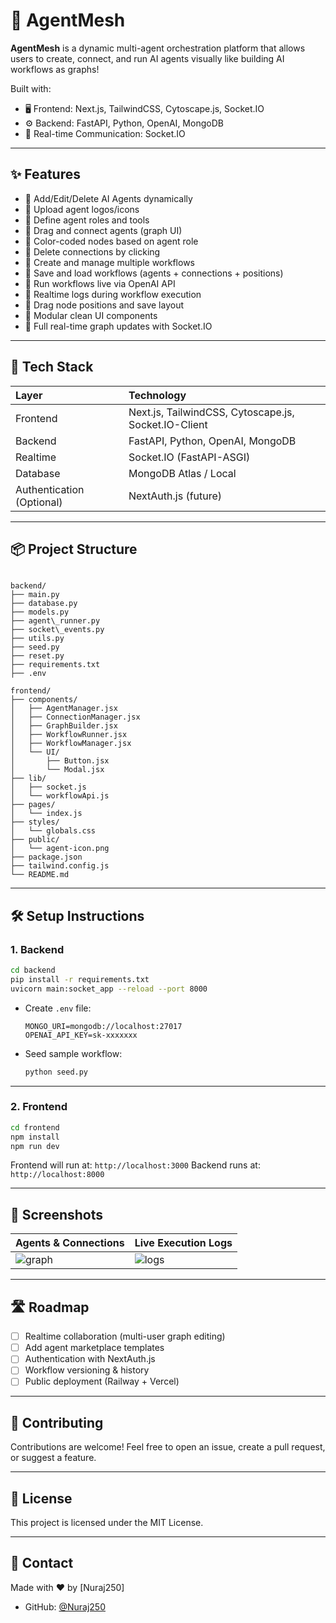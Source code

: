# 🧠 AgentMesh

**AgentMesh** is a dynamic multi-agent orchestration platform that allows users to create, connect, and run AI agents visually like building AI workflows as graphs!

Built with:
- 🖥️ Frontend: Next.js, TailwindCSS, Cytoscape.js, Socket.IO
- ⚙️ Backend: FastAPI, Python, OpenAI, MongoDB
- 🔌 Real-time Communication: Socket.IO

---

## ✨ Features

- 🔹 Add/Edit/Delete AI Agents dynamically
- 🔹 Upload agent logos/icons
- 🔹 Define agent roles and tools
- 🔹 Drag and connect agents (graph UI)
- 🔹 Color-coded nodes based on agent role
- 🔹 Delete connections by clicking
- 🔹 Create and manage multiple workflows
- 🔹 Save and load workflows (agents + connections + positions)
- 🔹 Run workflows live via OpenAI API
- 🔹 Realtime logs during workflow execution
- 🔹 Drag node positions and save layout
- 🔹 Modular clean UI components
- 🔹 Full real-time graph updates with Socket.IO

---

## 🚀 Tech Stack

| Layer      | Technology |
|:-----------|:------------|
| Frontend   | Next.js, TailwindCSS, Cytoscape.js, Socket.IO-Client |
| Backend    | FastAPI, Python, OpenAI, MongoDB |
| Realtime   | Socket.IO (FastAPI-ASGI) |
| Database   | MongoDB Atlas / Local |
| Authentication (Optional) | NextAuth.js (future) |

---

## 📦 Project Structure

```

backend/
├── main.py
├── database.py
├── models.py
├── agent\_runner.py
├── socket\_events.py
├── utils.py
├── seed.py
├── reset.py
├── requirements.txt
├── .env

frontend/
├── components/
│   ├── AgentManager.jsx
│   ├── ConnectionManager.jsx
│   ├── GraphBuilder.jsx
│   ├── WorkflowRunner.jsx
│   ├── WorkflowManager.jsx
│   └── UI/
│       ├── Button.jsx
│       └── Modal.jsx
├── lib/
│   ├── socket.js
│   └── workflowApi.js
├── pages/
│   └── index.js
├── styles/
│   └── globals.css
├── public/
│   └── agent-icon.png
├── package.json
├── tailwind.config.js
└── README.md

````

---

## 🛠️ Setup Instructions

### 1. Backend

```bash
cd backend
pip install -r requirements.txt
uvicorn main:socket_app --reload --port 8000
````

* Create `.env` file:

  ```
  MONGO_URI=mongodb://localhost:27017
  OPENAI_API_KEY=sk-xxxxxxx
  ```

* Seed sample workflow:

  ```bash
  python seed.py
  ```

---

### 2. Frontend

```bash
cd frontend
npm install
npm run dev
```

Frontend will run at: `http://localhost:3000`
Backend runs at: `http://localhost:8000`

---

## 📸 Screenshots

| Agents & Connections                                           | Live Execution Logs                                             |
| :------------------------------------------------------------- | :-------------------------------------------------------------- |
| ![graph](https://via.placeholder.com/300x200?text=Agent+Graph) | ![logs](https://via.placeholder.com/300x200?text=Workflow+Logs) |

---

## 🛣️ Roadmap

* [ ] Realtime collaboration (multi-user graph editing)
* [ ] Add agent marketplace templates
* [ ] Authentication with NextAuth.js
* [ ] Workflow versioning & history
* [ ] Public deployment (Railway + Vercel)

---

## 🤝 Contributing

Contributions are welcome! Feel free to open an issue, create a pull request, or suggest a feature.

---

## 📄 License

This project is licensed under the MIT License.

---

## 💬 Contact

Made with ❤️ by \[Nuraj250]

* GitHub: [@Nuraj250](https://github.com/Nuraj250)
